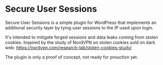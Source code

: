 # Secure User Sessions

Secure User Sessions is a simple plugin for WordPress that implements an additional security layer by tying user sessions to the IP used upon login.

It's intended to mitigate forged sessions and data leaks coming from stolen cookies. Inspired by the study of NordVPN on stolen cookies sold on dark web: https://nordvpn.com/research-lab/stolen-cookies-study/

The plugin is only a proof of concept, not ready for prouction yet.